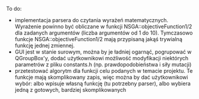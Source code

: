 To do:

- implementacja parsera do czytania wyrażeń matematycznych. Wyrażenie powinno być obliczane w funkcji NSGA::objectiveFunction1/2 dla zadanych argumentów (liczba argumentów od 1 do 10). Tymczasowo funkcje NSGA::objectiveFunction1/2 mają przypisaną jakąś trywialną funkcję jednej zmiennej. 
- GUI jest w stanie surowym, można by je ładniej ogarnąć, pogrupować w QGroupBox'y, dodać użytkownikowi możliwość modyfikacji niektórych parametrów z pliku constants.h (np. prawdopodobieństwa i siły mutacji)
- przetestować algorytm dla funkcji celu podanych w temacie projektu. Te funkcje mają skomplikowany zapis, więc można by dać użytkownikowi wybór: albo wpisuje własną funkcję (tu potrzebny parser), albo wybiera jedną z gotowych, bardziej skomplikowanych
